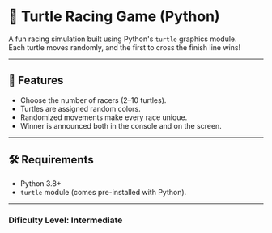 # 🐢 Turtle Racing Game (Python)

A fun racing simulation built using Python's `turtle` graphics module.  
Each turtle moves randomly, and the first to cross the finish line wins!  

---

## 📌 Features
- Choose the number of racers (2–10 turtles).
- Turtles are assigned random colors.
- Randomized movements make every race unique.
- Winner is announced both in the console and on the screen.

---

## 🛠 Requirements
- Python 3.8+
- `turtle` module (comes pre-installed with Python).

---
### Dificulty Level: Intermediate
